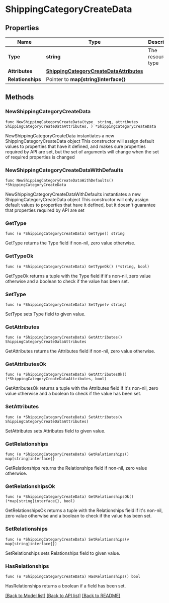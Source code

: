 # ShippingCategoryCreateData

## Properties

Name | Type | Description | Notes
------------ | ------------- | ------------- | -------------
**Type** | **string** | The resource&#39;s type | [default to "shipping_categories"]
**Attributes** | [**ShippingCategoryCreateDataAttributes**](ShippingCategoryCreateDataAttributes.md) |  | 
**Relationships** | Pointer to **map[string]interface{}** |  | [optional] 

## Methods

### NewShippingCategoryCreateData

`func NewShippingCategoryCreateData(type_ string, attributes ShippingCategoryCreateDataAttributes, ) *ShippingCategoryCreateData`

NewShippingCategoryCreateData instantiates a new ShippingCategoryCreateData object
This constructor will assign default values to properties that have it defined,
and makes sure properties required by API are set, but the set of arguments
will change when the set of required properties is changed

### NewShippingCategoryCreateDataWithDefaults

`func NewShippingCategoryCreateDataWithDefaults() *ShippingCategoryCreateData`

NewShippingCategoryCreateDataWithDefaults instantiates a new ShippingCategoryCreateData object
This constructor will only assign default values to properties that have it defined,
but it doesn't guarantee that properties required by API are set

### GetType

`func (o *ShippingCategoryCreateData) GetType() string`

GetType returns the Type field if non-nil, zero value otherwise.

### GetTypeOk

`func (o *ShippingCategoryCreateData) GetTypeOk() (*string, bool)`

GetTypeOk returns a tuple with the Type field if it's non-nil, zero value otherwise
and a boolean to check if the value has been set.

### SetType

`func (o *ShippingCategoryCreateData) SetType(v string)`

SetType sets Type field to given value.


### GetAttributes

`func (o *ShippingCategoryCreateData) GetAttributes() ShippingCategoryCreateDataAttributes`

GetAttributes returns the Attributes field if non-nil, zero value otherwise.

### GetAttributesOk

`func (o *ShippingCategoryCreateData) GetAttributesOk() (*ShippingCategoryCreateDataAttributes, bool)`

GetAttributesOk returns a tuple with the Attributes field if it's non-nil, zero value otherwise
and a boolean to check if the value has been set.

### SetAttributes

`func (o *ShippingCategoryCreateData) SetAttributes(v ShippingCategoryCreateDataAttributes)`

SetAttributes sets Attributes field to given value.


### GetRelationships

`func (o *ShippingCategoryCreateData) GetRelationships() map[string]interface{}`

GetRelationships returns the Relationships field if non-nil, zero value otherwise.

### GetRelationshipsOk

`func (o *ShippingCategoryCreateData) GetRelationshipsOk() (*map[string]interface{}, bool)`

GetRelationshipsOk returns a tuple with the Relationships field if it's non-nil, zero value otherwise
and a boolean to check if the value has been set.

### SetRelationships

`func (o *ShippingCategoryCreateData) SetRelationships(v map[string]interface{})`

SetRelationships sets Relationships field to given value.

### HasRelationships

`func (o *ShippingCategoryCreateData) HasRelationships() bool`

HasRelationships returns a boolean if a field has been set.


[[Back to Model list]](../README.md#documentation-for-models) [[Back to API list]](../README.md#documentation-for-api-endpoints) [[Back to README]](../README.md)


